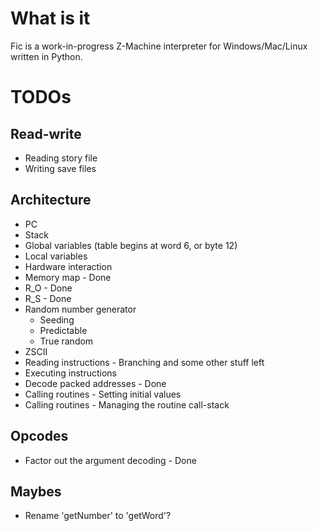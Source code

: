 # What is it
Fic is a work-in-progress Z-Machine interpreter for Windows/Mac/Linux written in Python.

# TODOs
## Read-write
- Reading story file
- Writing save files

## Architecture
- PC
- Stack
- Global variables (table begins at word 6, or byte 12)
- Local variables
- Hardware interaction
- Memory map - Done
- R_O - Done
- R_S - Done
- Random number generator
  - Seeding
  - Predictable
  - True random
- ZSCII
- Reading instructions - Branching and some other stuff left
- Executing instructions
- Decode packed addresses - Done
- Calling routines - Setting initial values
- Calling routines - Managing the routine call-stack

## Opcodes
- Factor out the argument decoding - Done

## Maybes
- Rename 'getNumber' to 'getWord'?
